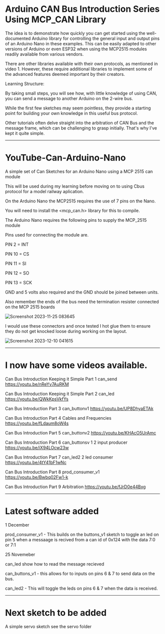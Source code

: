 # Arduino CAN Bus Introduction Series Using MCP_CAN Library

The idea is to demonstrate how quickly you can get started using the well-documented Arduino library for controlling the general input and output pins of an Arduino Nano in these examples. This can be easily adapted to other versions of Arduino or even ESP32 when using the MCP2515 modules readily available from various vendors.

There are other libraries available with their own protocols, as mentioned in video 1. However, these require additional libraries to implement some of the advanced features deemed important by their creators.

Learning Structure:

By taking small steps, you will see how, with little knowledge of using CAN, you can send a message to another Arduino on the 2-wire bus.

While the first few sketches may seem pointless, they provide a starting point for building your own knowledge in this useful bus protocol.

Other tutorials often delve straight into the arbitration of CAN Bus and the message frame, which can be challenging to grasp initially. That's why I've kept it quite simple.

----

# YouTube-Can-Arduino-Nano
A simple set of Can Sketches for an Arduino Nano using a MCP 2515 can module

This will be used during my learning before moving on to using Cbus protocol for a model railway aplication.

On the Arduino Nano the MCP2515 requires the use of 7 pins on the Nano.

You will need to install the <mcp_can.h> library for this to compile.

The Arduino Nano requires the following pins to supply the MCP_2515 module

Pins used for connecting the module are.

PIN 2 = INT

PIN 10 = CS

PIN 11 = SI

PIN 12 = SO

PIN 13 = SCK

GND and 5 volts also required and the GND should be joined between units.

Also remember the ends of the bus need the termination resister connected on the MCP 2515 boards

![Screenshot 2023-11-25 083645](https://github.com/johnmholmes/YouTube-Can-Arduino-Nano/assets/60571002/53089285-e6ed-4b93-a4d2-de7615801de3)

I would use these connectors and once tested I hot glue them to ensure they do not get knocked loose during working on the layout.

![Screenshot 2023-12-10 041615](https://github.com/johnmholmes/YouTube-Can-Arduino-Nano/assets/60571002/3804aa74-2c97-42f4-8cb1-6f1d14a9fdfb)

----

# I now have some videos available.

Can Bus Introduction Keeping it Simple Part 1 can_send  https://youtu.be/nReYv7AuRKM

Can Bus Introduction Keeping it Simple Part 2 can_led https://youtu.be/QWkKpsVkfYs

Can Bus Introduction Part 3 can_buttonv1 https://youtu.be/UP8DhyaETAk

Can Bus Introduction Part 4 Cables and Frequencies  https://youtu.be/fLdaum8oW4s

Can Bus Introduction Part 5 can_buttonv2 https://youtu.be/KHAcO5UrAmc

Can Bus Introduction Part 6 can_buttonsv 1 2 input producer https://youtu.be/iX94LOcw23w

Can Bus Introduction Part 7 can_led2 2 led consumer https://youtu.be/4tY41bF1wNc

Can Bus Introduction Part 8 prod_consumer_v1 https://youtu.be/Bwbq02Fw1-k

Can Bus Introduction Part 9 Arbitration https://youtu.be/fJrD0e44Bxg

----

# Latest software added

1 December 

prod_consumer_v1 - This builds on the buttons_v1 sketch to toggle an led on pin 5 when a messaage is recived from a can id of 0x124 with the data 7:0 or 7:1 

25 Novemeber

can_led show how to read the message recieved
 
can_buttons_v1 - this allows for to inputs on pins 6 & 7 to send data on the bus.

can_led2 - This will toggle the leds on pins 6 & 7 when the data is received.

----

# Next sketch to be added

A simple servo sketch see the servo folder


